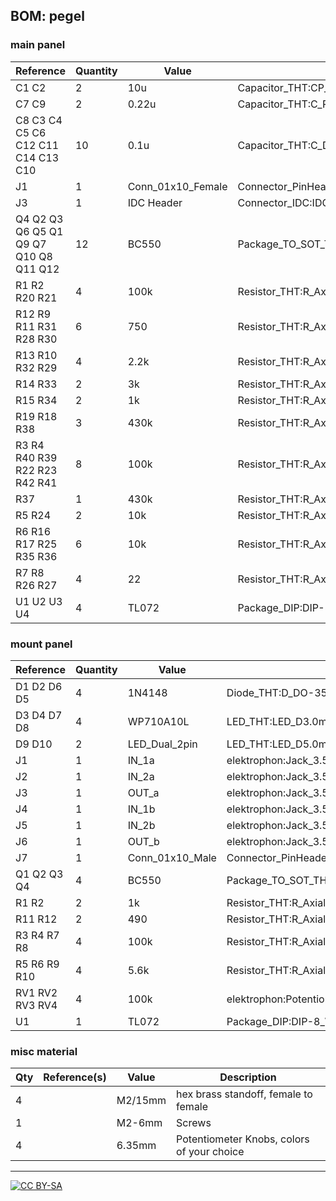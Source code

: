 ## BOM: pegel

### main panel

|Reference                              |Quantity|Value            |Footprint                                                     |
|---------------------------------------|--------|-----------------|--------------------------------------------------------------|
|C1 C2                                  |2       |10u              |Capacitor_THT:CP_Radial_D5.0mm_P2.50mm                        |
|C7 C9                                  |2       |0.22u            |Capacitor_THT:C_Rect_L7.2mm_W2.5mm_P5.00mm_FKS2_FKP2_MKS2_MKP2|
|C8 C3 C4 C5 C6 C12 C11 C14 C13 C10     |10      |0.1u             |Capacitor_THT:C_Disc_D3.4mm_W2.1mm_P2.50mm                    |
|J1                                     |1       |Conn_01x10_Female|Connector_PinHeader_2.54mm:PinHeader_1x10_P2.54mm_Vertical    |
|J3                                     |1       |IDC Header       |Connector_IDC:IDC-Header_2x05_P2.54mm_Vertical                |
|Q4 Q2 Q3 Q6 Q5 Q1 Q9 Q7 Q10 Q8 Q11 Q12 |12      |BC550            |Package_TO_SOT_THT:TO-92_Inline_Wide                          |
|R1 R2 R20 R21                          |4       |100k             |Resistor_THT:R_Axial_DIN0207_L6.3mm_D2.5mm_P10.16mm_Horizontal|
|R12 R9 R11 R31 R28 R30                 |6       |750              |Resistor_THT:R_Axial_DIN0207_L6.3mm_D2.5mm_P10.16mm_Horizontal|
|R13 R10 R32 R29                        |4       |2.2k             |Resistor_THT:R_Axial_DIN0207_L6.3mm_D2.5mm_P10.16mm_Horizontal|
|R14 R33                                |2       |3k               |Resistor_THT:R_Axial_DIN0207_L6.3mm_D2.5mm_P10.16mm_Horizontal|
|R15 R34                                |2       |1k               |Resistor_THT:R_Axial_DIN0207_L6.3mm_D2.5mm_P10.16mm_Horizontal|
|R19 R18 R38                            |3       |430k             |Resistor_THT:R_Axial_DIN0207_L6.3mm_D2.5mm_P10.16mm_Horizontal|
|R3 R4 R40 R39 R22 R23 R42 R41          |8       |100k             |Resistor_THT:R_Axial_DIN0207_L6.3mm_D2.5mm_P2.54mm_Vertical   |
|R37                                    |1       |430k             |Resistor_THT:R_Axial_DIN0207_L6.3mm_D2.5mm_P7.62mm_Horizontal |
|R5 R24                                 |2       |10k              |Resistor_THT:R_Axial_DIN0207_L6.3mm_D2.5mm_P7.62mm_Horizontal |
|R6 R16 R17 R25 R35 R36                 |6       |10k              |Resistor_THT:R_Axial_DIN0207_L6.3mm_D2.5mm_P10.16mm_Horizontal|
|R7 R8 R26 R27                          |4       |22               |Resistor_THT:R_Axial_DIN0207_L6.3mm_D2.5mm_P10.16mm_Horizontal|
|U1 U2 U3 U4                            |4       |TL072            |Package_DIP:DIP-8_W7.62mm                                     |

### mount panel                                            

|Reference       |Quantity|Value          |Footprint                                                     |
|----------------|--------|---------------|--------------------------------------------------------------|
|D1 D2 D6 D5     |4       |1N4148         |Diode_THT:D_DO-35_SOD27_P7.62mm_Horizontal                    |
|D3 D4 D7 D8     |4       |WP710A10L      |LED_THT:LED_D3.0mm                                            |
|D9 D10          |2       |LED_Dual_2pin  |LED_THT:LED_D5.0mm                                            |
|J1              |1       |IN_1a          |elektrophon:Jack_3.5mm_WQP-PJ398SM_Vertical                   |
|J2              |1       |IN_2a          |elektrophon:Jack_3.5mm_WQP-PJ398SM_Vertical                   |
|J3              |1       |OUT_a          |elektrophon:Jack_3.5mm_WQP-PJ398SM_Vertical                   |
|J4              |1       |IN_1b          |elektrophon:Jack_3.5mm_WQP-PJ398SM_Vertical                   |
|J5              |1       |IN_2b          |elektrophon:Jack_3.5mm_WQP-PJ398SM_Vertical                   |
|J6              |1       |OUT_b          |elektrophon:Jack_3.5mm_WQP-PJ398SM_Vertical                   |
|J7              |1       |Conn_01x10_Male|Connector_PinHeader_2.54mm:PinHeader_1x10_P2.54mm_Vertical    |
|Q1 Q2 Q3 Q4     |4       |BC550          |Package_TO_SOT_THT:TO-92_Inline_Wide                          |
|R1 R2           |2       |1k             |Resistor_THT:R_Axial_DIN0207_L6.3mm_D2.5mm_P10.16mm_Horizontal|
|R11 R12         |2       |490            |Resistor_THT:R_Axial_DIN0207_L6.3mm_D2.5mm_P10.16mm_Horizontal|
|R3 R4 R7 R8     |4       |100k           |Resistor_THT:R_Axial_DIN0207_L6.3mm_D2.5mm_P10.16mm_Horizontal|
|R5 R6 R9 R10    |4       |5.6k           |Resistor_THT:R_Axial_DIN0207_L6.3mm_D2.5mm_P10.16mm_Horizontal|
|RV1 RV2 RV3 RV4 |4       |100k           |elektrophon:Potentiometer_Alpha_RD901F-40-00D_Single_Vertical |
|U1              |1       |TL072          |Package_DIP:DIP-8_W7.62mm                                     |

### misc material

| Qty | Reference(s)             | Value              | Description | 
|-----|--------------------------|--------------------|-------------|
| 4   |                         | M2/15mm             | hex brass standoff, female to female | 
| 1   |                        | M2-6mm               | Screws   |
| 4   |                        | 6.35mm              | Potentiometer Knobs, colors of your choice   |

---
[![CC BY-SA](https://licensebuttons.net/l/by-sa/3.0/88x31.png)](https://creativecommons.org/licenses/by-sa/4.0/)

